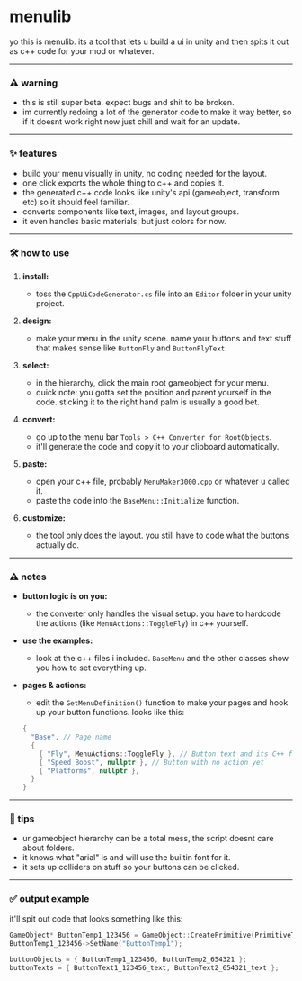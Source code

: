 # menulib

yo this is menulib. its a tool that lets u build a ui in unity and then spits it out as c++ code for your mod or whatever.

---

### ⚠️ warning

*   this is still super beta. expect bugs and shit to be broken.
*   im currently redoing a lot of the generator code to make it way better, so if it doesnt work right now just chill and wait for an update.

---

### ✨ features

*   build your menu visually in unity, no coding needed for the layout.
*   one click exports the whole thing to c++ and copies it.
*   the generated c++ code looks like unity's api (gameobject, transform etc) so it should feel familiar.
*   converts components like text, images, and layout groups.
*   it even handles basic materials, but just colors for now.

---

### 🛠️ how to use

1.  **install:**
    *   toss the `CppUiCodeGenerator.cs` file into an `Editor` folder in your unity project.

2.  **design:**
    *   make your menu in the unity scene. name your buttons and text stuff that makes sense like `ButtonFly` and `ButtonFlyText`.

3.  **select:**
    *   in the hierarchy, click the main root gameobject for your menu.
    *   quick note: you gotta set the position and parent yourself in the code. sticking it to the right hand palm is usually a good bet.

4.  **convert:**
    *   go up to the menu bar `Tools > C++ Converter for RootObjects`.
    *   it'll generate the code and copy it to your clipboard automatically.

5.  **paste:**
    *   open your c++ file, probably `MenuMaker3000.cpp` or whatever u called it.
    *   paste the code into the `BaseMenu::Initialize` function.

6.  **customize:**
    *   the tool only does the layout. you still have to code what the buttons actually do.

---

### ⚠️ notes

*   **button logic is on you:**
    *   the converter only handles the visual setup. you have to hardcode the actions (like `MenuActions::ToggleFly`) in c++ yourself.

*   **use the examples:**
    *   look at the c++ files i included. `BaseMenu` and the other classes show you how to set everything up.

*   **pages & actions:**
    *   edit the `GetMenuDefinition()` function to make your pages and hook up your button functions. looks like this:
    ```cpp
    {
      "Base", // Page name
      {
        { "Fly", MenuActions::ToggleFly }, // Button text and its C++ function
        { "Speed Boost", nullptr }, // Button with no action yet
        { "Platforms", nullptr },
      }
    }
    ```

---

### 🧠 tips
*   ur gameobject hierarchy can be a total mess, the script doesnt care about folders.
*   it knows what "arial" is and will use the builtin font for it.
*   it sets up colliders on stuff so your buttons can be clicked.

---

### ✅ output example

it'll spit out code that looks something like this:

```cpp
GameObject* ButtonTemp1_123456 = GameObject::CreatePrimitive(PrimitiveType::Cube);
ButtonTemp1_123456->SetName("ButtonTemp1");

buttonObjects = { ButtonTemp1_123456, ButtonTemp2_654321 };
buttonTexts = { ButtonText1_123456_text, ButtonText2_654321_text };
